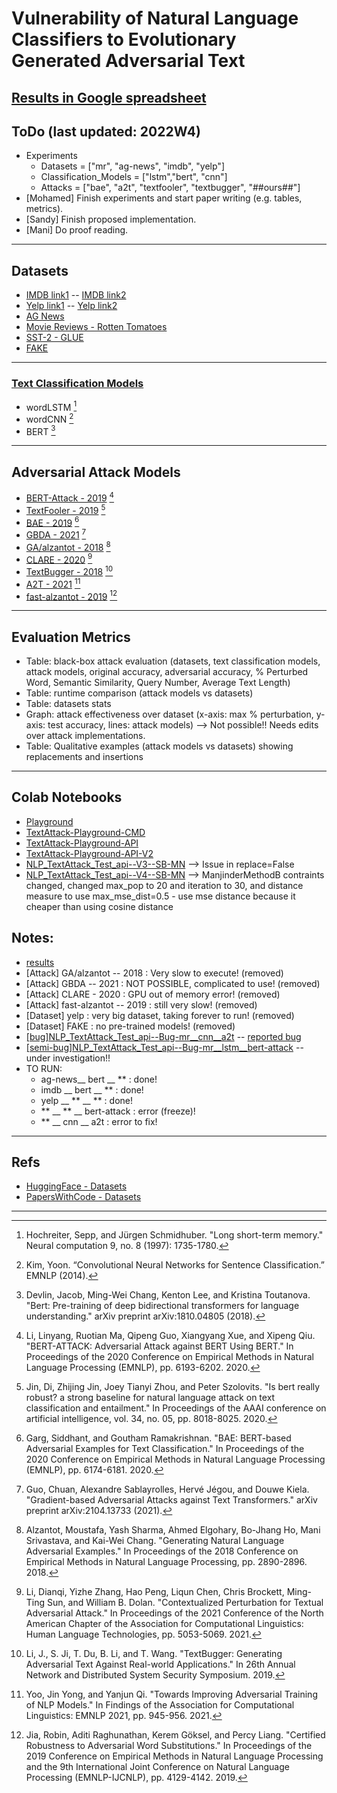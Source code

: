 # Vulnerability of Natural Language Classifiers to Evolutionary Generated Adversarial Text

## [Results in Google spreadsheet](https://docs.google.com/spreadsheets/d/1n1tqPyxtPwdFt8XGoS9Cc_D5nrercAXx1P8PfqgLwzk/edit?usp=sharing)

## ToDo (last updated: 2022W4)
- Experiments
  - Datasets = ["mr", "ag-news", "imdb", "yelp"]
  - Classification_Models = ["lstm","bert", "cnn"]
  - Attacks = ["bae", "a2t", "textfooler", "textbugger", "##ours##"]
- [Mohamed] Finish experiments and start paper writing (e.g. tables, metrics).
- [Sandy] Finish proposed implementation.
- [Mani] Do proof reading.
---
## Datasets
- [IMDB link1](https://datasets.imdbws.com) -- [IMDB link2](http://ai.stanford.edu/~amaas/data/sentiment/)
- [Yelp link1](https://www.yelp.com/dataset) -- [Yelp link2](https://www.kaggle.com/yelp-dataset/yelp-dataset)
- [AG News](http://groups.di.unipi.it/~gulli/AG_corpus_of_news_articles.html)
- [Movie Reviews - Rotten Tomatoes](https://www.cs.cornell.edu/people/pabo/movie-review-data/)
- [SST-2 - GLUE](https://gluebenchmark.com)
- [FAKE](https://www.kaggle.com/c/fake-news/data)
---
### [Text Classification Models](https://textattack.readthedocs.io/en/latest/3recipes/models.html)
- wordLSTM [^1]
- wordCNN [^2]
- BERT [^3]
---
## Adversarial Attack Models 
- [BERT-Attack - 2019](https://github.com/LinyangLee/BERT-Attack) [^4]
- [TextFooler - 2019](https://github.com/jind11/TextFooler) [^5]
- [BAE - 2019](https://github.com/QData/TextAttack) [^6]
- [GBDA - 2021](https://github.com/facebookresearch/text-adversarial-attack) [^7] 
- [GA/alzantot - 2018](https://github.com/QData/TextAttack) [^8]
- [CLARE - 2020](https://github.com/QData/TextAttack) [^9]
- [TextBugger - 2018](https://github.com/QData/TextAttack) [^10]
- [A2T - 2021](https://github.com/QData/TextAttack) [^11]
- [fast-alzantot - 2019](https://github.com/QData/TextAttack) [^12]
---
## Evaluation Metrics
- Table: black-box attack evaluation (datasets, text classification models, attack models, original accuracy, adversarial accuracy, % Perturbed Word, Semantic Similarity, Query Number, Average Text Length)
- Table: runtime comparison (attack models vs datasets)
- Table: datasets stats
- Graph: attack effectiveness over dataset (x-axis: max % perturbation, y-axis: test accuracy, lines: attack models) --> Not possible!! Needs edits over attack implementations.
- Table: Qualitative examples (attack models vs datasets) showing replacements and insertions
---
## Colab Notebooks
- [Playground](https://colab.research.google.com/drive/1Hs_E6F0_h5AYhUj3o5wNI5LeF5Ashk8p?usp=sharing)
- [TextAttack-Playground-CMD](https://colab.research.google.com/drive/1rRdiD5oQy_ohHrIDF4Nsal7Fdom-Q2D-?usp=sharing)
- [TextAttack-Playground-API](https://colab.research.google.com/drive/1uU4xYNGfpvv-H2eirRr9U67GYTkMoBnm?usp=sharing)
- [TextAttack-Playground-API-V2](https://colab.research.google.com/drive/1seoSdC419jxFsJotr3m39AIhjDuV21co?usp=sharing)
- [NLP_TextAttack_Test_api--V3--SB-MN](https://colab.research.google.com/drive/17bstCgQ8TPocFXRVUtHW4NsOD2kyYJO9?usp=sharing) --> Issue in replace=False
- [NLP_TextAttack_Test_api--V4--SB-MN](https://colab.research.google.com/drive/1meFoEkyU_e4MCUIamoK25l942ONHtAXF#scrollTo=obkXVaBm0sVG?usp=sharing) --> ManjinderMethodB contraints changed, changed max_pop to 20 and iteration to 30, and distance measure to use max_mse_dist=0.5 - use mse distance because it cheaper than using cosine distance


## Notes:
- [results](https://drive.google.com/drive/folders/1jnI7Tqe-zkJEIScX-vYyj-c2bGGpx5FZ?usp=sharing)
- [Attack] GA/alzantot -- 2018 : Very slow to execute! (removed)
- [Attack] GBDA -- 2021 : NOT POSSIBLE, complicated to use! (removed)
- [Attack] CLARE - 2020 : GPU out of memory error! (removed)
- [Attack] fast-alzantot -- 2019 : still very slow! (removed)
- [Dataset] yelp : very big dataset, taking forever to run! (removed)
- [Dataset] FAKE : no pre-trained models! (removed)
- [[bug]NLP_TextAttack_Test_api--Bug-mr__cnn__a2t](https://colab.research.google.com/drive/10pV0ArRPIG0DjmgPjIXZhldCLRAciYbP?usp=sharing) -- [reported bug](https://github.com/QData/TextAttack/issues/601)
- [[semi-bug]NLP_TextAttack_Test_api--Bug-mr__lstm__bert-attack](https://colab.research.google.com/drive/1Efk4dp9gHrtvTkSIv_KxY8l6J808BCx1?usp=sharing) -- under investigation!!
- TO RUN:
  -  ag-news__ bert __ ** : done!
  -  imdb __ bert __ ** : done!
  -  yelp __ ** __ ** : done!
  -  ** __ ** __ bert-attack : error (freeze)!
  -  ** __ cnn __ a2t : error to fix!

---
## Refs
- [HuggingFace - Datasets](https://huggingface.co/datasets)
- [PapersWithCode - Datasets](https://paperswithcode.com/task/text-classification)

---

[^1]: Hochreiter, Sepp, and Jürgen Schmidhuber. "Long short-term memory." Neural computation 9, no. 8 (1997): 1735-1780.
[^2]: Kim, Yoon. “Convolutional Neural Networks for Sentence Classification.” EMNLP (2014).
[^3]: Devlin, Jacob, Ming-Wei Chang, Kenton Lee, and Kristina Toutanova. "Bert: Pre-training of deep bidirectional transformers for language understanding." arXiv preprint arXiv:1810.04805 (2018). 
[^4]: Li, Linyang, Ruotian Ma, Qipeng Guo, Xiangyang Xue, and Xipeng Qiu. "BERT-ATTACK: Adversarial Attack against BERT Using BERT." In Proceedings of the 2020 Conference on Empirical Methods in Natural Language Processing (EMNLP), pp. 6193-6202. 2020.
[^5]: Jin, Di, Zhijing Jin, Joey Tianyi Zhou, and Peter Szolovits. "Is bert really robust? a strong baseline for natural language attack on text classification and entailment." In Proceedings of the AAAI conference on artificial intelligence, vol. 34, no. 05, pp. 8018-8025. 2020.
[^6]: Garg, Siddhant, and Goutham Ramakrishnan. "BAE: BERT-based Adversarial Examples for Text Classification." In Proceedings of the 2020 Conference on Empirical Methods in Natural Language Processing (EMNLP), pp. 6174-6181. 2020.
[^7]: Guo, Chuan, Alexandre Sablayrolles, Hervé Jégou, and Douwe Kiela. "Gradient-based Adversarial Attacks against Text Transformers." arXiv preprint arXiv:2104.13733 (2021).
[^8]: Alzantot, Moustafa, Yash Sharma, Ahmed Elgohary, Bo-Jhang Ho, Mani Srivastava, and Kai-Wei Chang. "Generating Natural Language Adversarial Examples." In Proceedings of the 2018 Conference on Empirical Methods in Natural Language Processing, pp. 2890-2896. 2018.
[^9]: Li, Dianqi, Yizhe Zhang, Hao Peng, Liqun Chen, Chris Brockett, Ming-Ting Sun, and William B. Dolan. "Contextualized Perturbation for Textual Adversarial Attack." In Proceedings of the 2021 Conference of the North American Chapter of the Association for Computational Linguistics: Human Language Technologies, pp. 5053-5069. 2021.
[^10]: Li, J., S. Ji, T. Du, B. Li, and T. Wang. "TextBugger: Generating Adversarial Text Against Real-world Applications." In 26th Annual Network and Distributed System Security Symposium. 2019.
[^11]: Yoo, Jin Yong, and Yanjun Qi. "Towards Improving Adversarial Training of NLP Models." In Findings of the Association for Computational Linguistics: EMNLP 2021, pp. 945-956. 2021.
[^12]: Jia, Robin, Aditi Raghunathan, Kerem Göksel, and Percy Liang. "Certified Robustness to Adversarial Word Substitutions." In Proceedings of the 2019 Conference on Empirical Methods in Natural Language Processing and the 9th International Joint Conference on Natural Language Processing (EMNLP-IJCNLP), pp. 4129-4142. 2019.
